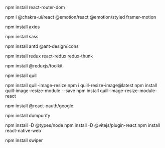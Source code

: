 npm install react-router-dom

npm i @chakra-ui/react @emotion/react @emotion/styled framer-motion

npm install axios

npm install sass

npm install antd @ant-design/icons

npm install redux react-redux redux-thunk

npm install @reduxjs/toolkit

npm install quill

npm install quill-image-resize
npm i quill-resize-image@latest
npm install quill-image-resize-module --save
npm install quill-image-resize-module-react

npm install @react-oauth/google

npm install dompurify

npm install -D @types/node
npm install -D @vitejs/plugin-react
npm install react-native-web


npm install swiper